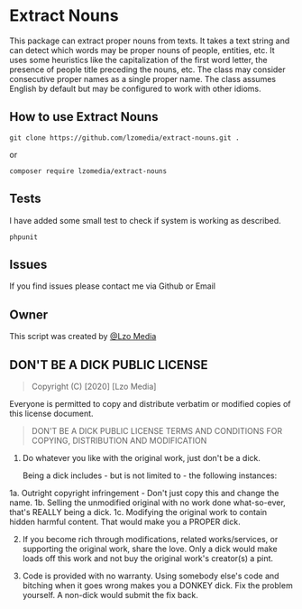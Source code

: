 # Extract Nouns

This package can extract proper nouns from texts.
It takes a text string and can detect which words may be proper nouns of people, entities, etc.
It uses some heuristics like the capitalization of the first word letter, the presence of people title preceding the nouns, etc.
The class may consider consecutive proper names as a single proper name.
The class assumes English by default but may be configured to work with other idioms.

## How to use Extract Nouns
```
git clone https://github.com/lzomedia/extract-nouns.git .
```

or 

```
composer require lzomedia/extract-nouns
```

## Tests
I have added some small test to check if system is working as described.

```
phpunit
```

## Issues
If you find issues please contact me via Github or Email


## Owner
This script was created by [@Lzo Media](https://lzomedia.com)


## DON'T BE A DICK PUBLIC LICENSE

> Copyright (C) [2020] [Lzo Media]

Everyone is permitted to copy and distribute verbatim or modified
copies of this license document.

> DON'T BE A DICK PUBLIC LICENSE
> TERMS AND CONDITIONS FOR COPYING, DISTRIBUTION AND MODIFICATION

1. Do whatever you like with the original work, just don't be a dick.

   Being a dick includes - but is not limited to - the following instances:

 1a. Outright copyright infringement - Don't just copy this and change the name.
 1b. Selling the unmodified original with no work done what-so-ever, that's REALLY being a dick.
 1c. Modifying the original work to contain hidden harmful content. That would make you a PROPER dick.

2. If you become rich through modifications, related works/services, or supporting the original work,
share the love. Only a dick would make loads off this work and not buy the original work's
creator(s) a pint.

3. Code is provided with no warranty. Using somebody else's code and bitching when it goes wrong makes
you a DONKEY dick. Fix the problem yourself. A non-dick would submit the fix back.
        



